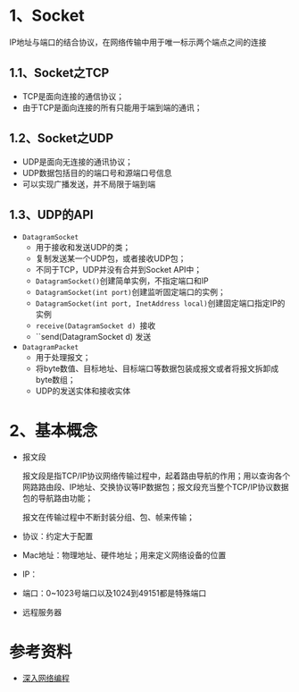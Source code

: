 
# 1、Socket

IP地址与端口的结合协议，在网络传输中用于唯一标示两个端点之间的连接

## 1.1、Socket之TCP

- TCP是面向连接的通信协议；
- 由于TCP是面向连接的所有只能用于端到端的通讯；

## 1.2、Socket之UDP

- UDP是面向无连接的通讯协议；
- UDP数据包括目的的端口号和源端口号信息
- 可以实现广播发送，并不局限于端到端

## 1.3、UDP的API

- `DatagramSocket`
    - 用于接收和发送UDP的类；
    - 复制发送某一个UDP包，或者接收UDP包；
    - 不同于TCP，UDP并没有合并到Socket API中；
    - `DatagramSocket()`创建简单实例，不指定端口和IP
    - `DatagramSocket(int port)`创建监听固定端口的实例；
    - `DatagramSocket(int port, InetAddress local)`创建固定端口指定IP的实例
    - `receive(DatagramSocket d) `接收
    - ``send(DatagramSocket d) 发送
- `DatagramPacket`
    - 用于处理报文；
    - 将byte数值、目标地址、目标端口等数据包装成报文或者将报文拆卸成byte数组；
    - UDP的发送实体和接收实体

# 2、基本概念

- 报文段

    报文段是指TCP/IP协议网络传输过程中，起着路由导航的作用；用以查询各个网路路由段、IP地址、交换协议等IP数据包；报文段充当整个TCP/IP协议数据包的导航路由功能；

    报文在传输过程中不断封装分组、包、帧来传输；

- 协议：约定大于配置
- Mac地址：物理地址、硬件地址；用来定义网络设备的位置
- IP：
- 端口：0~1023号端口以及1024到49151都是特殊端口
- 远程服务器


# 参考资料

- [深入网络编程](https://www.tpvlog.com/article/345)


